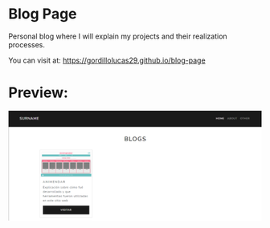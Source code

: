 # Blog Page
Personal blog where I will explain my projects and their realization processes.

You can visit at: https://gordillolucas29.github.io/blog-page

# Preview:
![Preview](https://github.com/gordillolucas29/blog-page/blob/main/src/img/preview.png?raw=true)
